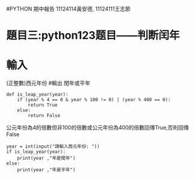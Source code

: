 #PYTHON 期中報告
11124114黃安德,  11124111王志節
# 題目三:python123题目——判断闰年
# 輸入
(正整數)西元年份
#輸出
閏年或平年
```
def is_leap_year(year):
    if (year % 4 == 0 & year % 100 != 0) | (year % 400 == 0):
        return True
    else:
        return False
```
公元年份為4的倍數但非100的倍數或公元年份為400的倍數回傳True,否則回傳False
```
year = int(input("請輸入西元年份: "))
if is_leap_year(year):
    print(year ,"年是閏年")
else:
    print(year ,"年是平年")
```
